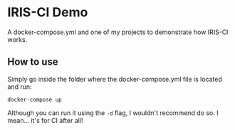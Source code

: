 # IRIS-CI Demo

A docker-compose.yml and one of my projects to demonstrate how IRIS-CI works.

## How to use

Simply go inside the folder where the docker-compose.yml file is located and run:

```
docker-compose up
```

Although you can run it using the `-d` flag, I wouldn't recommend do so.
I mean... it's for CI after all!

